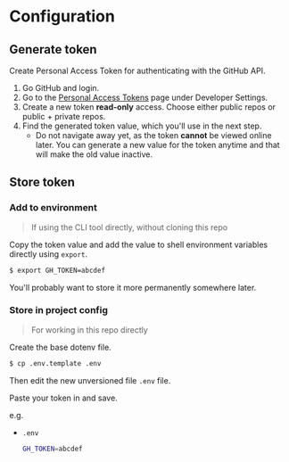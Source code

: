 # Configuration


## Generate token

Create Personal Access Token for authenticating with the GitHub API.

1. Go GitHub and login.
2. Go to the [Personal Access Tokens](https://github.com/settings/tokens) page under Developer Settings.
3. Create a new token **read-only** access. Choose either public repos or public + private repos.
4. Find the generated token value, which you'll use in the next step.
    - Do not navigate away yet, as the token **cannot** be viewed online later. You can generate a new value for the token anytime and that will make the old value inactive.


## Store token

### Add to environment
> If using the CLI tool directly, without cloning this repo

Copy the token value and add the value to shell environment variables directly using `export`.

```sh
$ export GH_TOKEN=abcdef
```

You'll probably want to store it more permanently somewhere later.

<!-- TODO: For future development, read this value from a global file like `~/.config/ghgql/.env`. -->

### Store in project config
> For working in this repo directly

Create the base dotenv file.

```sh
$ cp .env.template .env
```

Then edit the new unversioned file `.env` file.

Paste your token in and save.

e.g.

- `.env`
    ```sh
    GH_TOKEN=abcdef
    ```
